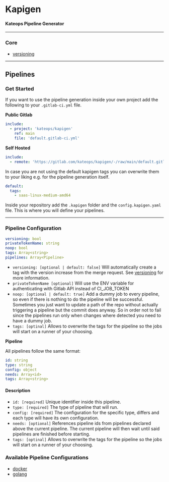 # Kapigen
#### Kateops Pipeline Generator

----
### Core
* [versioning](versioning.md)

---
## Pipelines
### Get Started
If you want to use the pipeline generation inside your own project add the following to your `.gitlab-ci.yml`
file.

**Public Gitlab**
```yaml
include:
  - project: 'kateops/kapigen'
    ref: main
    file: 'default.gitlab-ci.yml'
```

**Self Hosted**
```yaml
include:
  - remote: 'https://gitlab.com/kateops/kapigen/-/raw/main/default.gitlab-ci.yml'
```

In case you are not using the default kapigen tags you can overwrite them to your liking e.g. for the pipeline generation itself.
```yaml
default:
  tags:
    - saas-linux-medium-amd64
```
Inside your repository add the `.kapigen` folder and the `config.kapigen.yaml` file.
This is where you will define your pipelines.

---
### Pipeline Configuration
```yaml
versioning: bool
privateTokenName: string
noop: bool
tags: Array<string>
pipelines: Array<Pipeline>
```
* `versioning: [optional | default: false]` Will automatically create a tag with the version increase from the merge request. See [versioning](versioning.md)
  for more information.
* `privateTokenName [optional]` Will use the ENV variable for authenticating with Gitlab API instead of CI_JOB_TOKEN
* `noop: [optional | default: true]` Add a dummy job to every pipeline, so even if there is nothing to do the pipeline will be successful. Sometimes you just want to update a path of the repo without actually triggering a pipeline but the commit does anyway. So in order not to fail since the pipelines run only when changes where detected you need to have a dummy job.
* `tags: [optinal]` Allows to overwrite the tags for the pipeline so the jobs will start on a runner of your choosing.


**Pipeline**

All pipelines follow the same format:
```yaml
id: string
type: string
config: object
needs: Array<id>
tags: Array<string>
```
#### Description
* `id: [required]` Unique identifier inside this pipeline.
* `type: [required]` The type of pipeline that will run.
* `config: [required]` The configuration for the specific type, differs and each type will have its own configuration.
* `needs: [optional]` References pipeline ids from pipelines declared above the current pipeline. The current pipeline will then wait until said pipelines are finished before starting.
* `tags: [optinal]` Allows to overwrite the tags for the pipeline so the jobs will start on a runner of your choosing.
### Available Pipeline Configurations
  * [docker](pipelines/docker.md)
  * [golang](pipelines/golang.md)